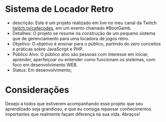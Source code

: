 # Sistema de Locador Retro
 - descrição: Este é um projeto realizado em live no meu canal da Twitch [twitch.tv/cafecodes](https://www.twitch.tv/cafecodes), em um evento chamado #BootGamb.
 - Detalhes: O projeto se resume na construção de um pequeno sistema que de gerenciamento para uma locadora de jogos retro.
 - Objetivo: O objetivo é ensinar para o público, partindo do zero conceitos e práticas sobre JavaScript e PHP.
 - Público Alvo: O público alvo são pessoas com interesse em iniciar, aprender, aperfeiçoar ou entender como funcionam os sistemas, com foco em desenvolvimento WEB.
 - Status: Em desenvolvimento;
 
# Considerações
Desejo a todos que estiverem acompanhando esse projeto que seu aprendizado seja grandioso, e que eu consiga repassar conhecimentos importantes que realmente façam diferença na sua vida. 
Abraços!
